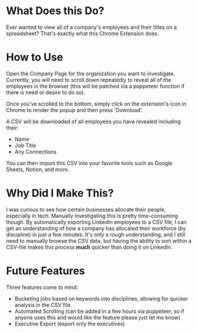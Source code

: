 # What Does this Do?
Ever wanted to view all of a company's employees and their titles on a spreadsheet? That's exactly what this Chrome Extension does.

# How to Use
Open the Company Page for the organization you want to investigate. Currently, you will need to scroll down repeatedly to reveal all of the employees in the browser (this will be patched via a puppeteer function if there is need or desire to do so).

Once you've scrolled to the bottom, simply click on the extension's icon in Chrome to render the popup and then press 'Download'.

A CSV will be downloaded of all employees you have revealed including their:
- Name
- Job Title
- Any Connections

You can then import this CSV into your favorite tools such as Google Sheets, Notion, and more.

# Why Did I Make This?
I was curious to see how certain businesses allocate their people, especially in tech. Manually investigating this is pretty time-consuming though. By automatically exporting LinkedIn employees to a CSV file, I can get an understanding of how a company has allocated their workforce (by discipline) in just a few minutes. It's only a rough understanding, and I still need to manually browse the CSV data, but having the ability to sort within a CSV-file makes this process **much** quicker than doing it on LinkedIn.

# Future Features
Three features come to mind:
- Bucketing jobs based on keywords into disciplines, allowing for quicker analysis in the CSV file.
- Automated Scrolling (can be added in a few hours via puppeteer, so if anyone uses this and would like the feature please just let me know)
- Executive Export (export only the executives)
